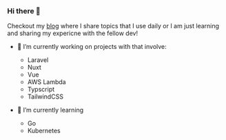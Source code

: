 ### Hi there 👋

Checkout my [blog](https://tannercampbell.com) where I share topics that I use daily or I am just learning and sharing my expericne with the fellow dev!

- 🔭 I’m currently working on projects with that involve:
  - Laravel
  - Nuxt
  - Vue
  - AWS Lambda
  - Typscript
  - TailwindCSS

- 🌱 I’m currently learning
  - Go
  - Kubernetes

<!--
**tcampbPPU/tcampbPPU** is a ✨ _special_ ✨ repository because its `README.md` (this file) appears on your GitHub profile.

Here are some ideas to get you started:

- 🔭 I’m currently working on ...
- 🌱 I’m currently learning ...
- 🤔 I’m looking for help with ...
- 💬 Ask me about ...
- 📫 How to reach me: ...
- 😄 Pronouns: ...
- ⚡ Fun fact: ...
-->
